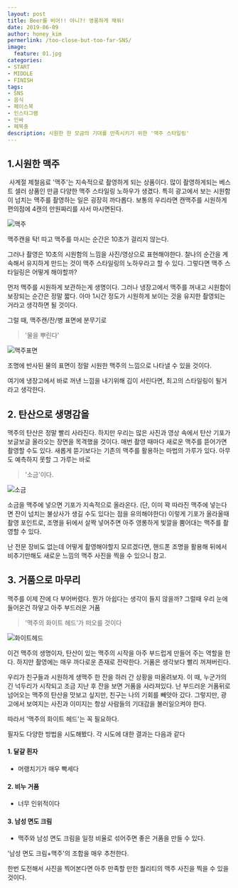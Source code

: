 ```yaml
---
layout: post
title: Beer를 비어!! 아니?! 영롱하게 채워!
date: 2019-06-09
author: honey_kim
permerlink: /too-close-but-too-far-SNS/
image:
  feature: 01.jpg
categories:
- START
- MIDDLE
- FINISH
tags:
- SNS
- 음식
- 페이스북
- 인스타그램
- 인싸
- 페북충
description: 시원한 한 모금의 기대를 만족시키기 위한 '맥주 스타일링'
---
```






## 1.시원한 맥주

​	사계절 제철음료 '맥주'는 지속적으로 촬영하게 되는 상품이다. 많이 촬영하게되는 베스트 셀러 상품인 만큼 다양한 맥주 스타일링 노하우가 생겼다. 
특히 광고에서 보는 시원함이 넘치는 맥주를 촬영하는 일은 굉장히 까다롭다. 보통의 우리라면 캔맥주를 시원하게 편의점에 4캔의 만원짜리를 사서 마시면된다. 

![맥주](https://cdn.gearpatrol.com/wp-content/uploads/2018/09/Is-Beer-A-Recovery-Drink-Gear-Patrol-Lead-Full.jpg)

맥주캔을 탁! 따고 맥주를 마시는 순간은 10초가 걸리지 않는다.

그러나 촬영은 10초의 시원함의 느낌을 사진/영상으로 표현해야한다. 찰나의 순간을 계속해서 유지하게 만드는 것이 맥주 스타일링의 노하우라고 할 수 있다. 그렇다면 맥주 스타일링은 어떻게 해야할까? 

먼저 맥주를 시원하게 보관하는게 생명이다. 그러나 냉장고에서 맥주를 꺼내고 시원함이 보장되는 순간은 정말 짧다. 아마 1시간 정도가 시원하게 보이는 것을 유지한 촬영되는 거라고 생각하면 될 것이다. 

그럴 때, 맥주캔/잔/병 표면에 분무기로

> '물을 뿌린다' 

![맥주표면](https://www.dineout.co.in/blog/wp-content/uploads/2018/05/blog-banner-1030x538.jpg)

조명에 반사된 물의 표면이 정말 시원한 맥주의 느낌으로 나타낼 수 있을 것이다.

여기에 냉장고에서 바로 꺼낸 느낌을 내기위해 김이 서린다면, 최고의 스타일링이 될거라고 생각한다.





## 2. 탄산으로 생명감을

맥주의 탄산은 정말 빨리 사라진다. 하지만 우리는 많은 사진과 영상 속에서 탄산 기포가 보글보글 올라오는 장면을 목격했을 것이다. 매번 촬영 때마다 새로운 맥주를 뜯어가면 촬영할 수도 있다. 새롭게 뜯기보다는 기존의 맥주를 활용하는 마법의 가루가 있다.
아무도 예측하지 못할 그 가루는 바로

> '소금'이다.

![소금](http://www.lg-sl.net/sl_image/IQEX/IQEX2015/IQEX201510/IQEX2015100011037.jpg)

소금을 맥주에 넣으면 기포가 지속적으로 올라온다. (단, 이미 꽉 따라진 맥주에 넣는다면 잔이 넘치는 불상사가 생길 수도 있다는 점을 유의해야한다) 이렇게 기포가 올라올때 촬영 포인트로, 조명을 뒤에서 살짝 넣어주면 아주 영롱하게 빛깔을 뿜어대는 맥주를 촬영할 수 있다.

난 전문 장비도 없는데 어떻게 촬영해야할지 모르겠다면, 핸드폰 조명을 활용해 뒤에서 비추기만해도 새로운 느낌의 맥주 사진을 찍을 수 있으니 참고.



## 3. 거품으로 마무리

맥주를 이제 잔에 다 부어버렸다. 뭔가 아쉽다는 생각이 들지 않을까? 그럴때 우리 눈에 들어온건 하얗고 아주 부드러운 거품 

> '맥주의 화이트 헤드'가 떠오를 것이다

![화이트헤드](https://mina24h.com/wp-content/uploads/2018/11/7-nguy%C3%AAn-t%E1%BA%AFc-v%C3%A0-b%C3%AD-k%C3%ADp-khi-%C4%91i-nh%E1%BA%ADu-%E1%BB%9F-Nh%E1%BA%ADt-2.jpg)

이건 맥주의 생명이자, 탄산이 있는 맥주의 시작을 아주 부드럽게 만들어 주는 역할을 한다. 하지만 촬영에는 매우 까다로운 존재로 전락한다. 거품은 생각보다 빨리 꺼져버린다. 

우리가 친구들과 시원하게 생맥주 한 잔을 하러 간 상황을 떠올려보자. 이 때, 누군가의 긴 넉두리가 시작되고 조금 지난 후 잔을 보면 거품을 사라져있다. 난 부드러운 거품뒤로 넘어오는 맥주의 탄산을 맛보고 싶지만, 친구는 나의 기회를 빼앗아 갔다. 그렇지만, 광고에서 보여지는 사진과 이미지는 항상 사람들의 기대감을 불러일으켜야 한다.

따라서 '맥주의 화이트 헤드'는 꼭 필요하다.

필자도 다양한 방법을 시도해봤다. 각 시도에 대한 결과는 다음과 같다

#### 1. 달걀 흰자 

- 머랭치기가 매우 빡세다

  

#### 2. 비누 거품

- 너무 인위적이다

  

#### 3. 남성 면도 크림

- 맥주와 남성 면도 크림을 일정 비율로 섞어주면 좋은 거품을 만들 수 있다.

  

'남성 면도 크림+맥주'의 조합을 매우 추천한다.

한번 도전해서 사진을 찍어본다면 아주 만족할 만한 퀄리티의 맥주 사진을 찍을 수 있을 것이다.